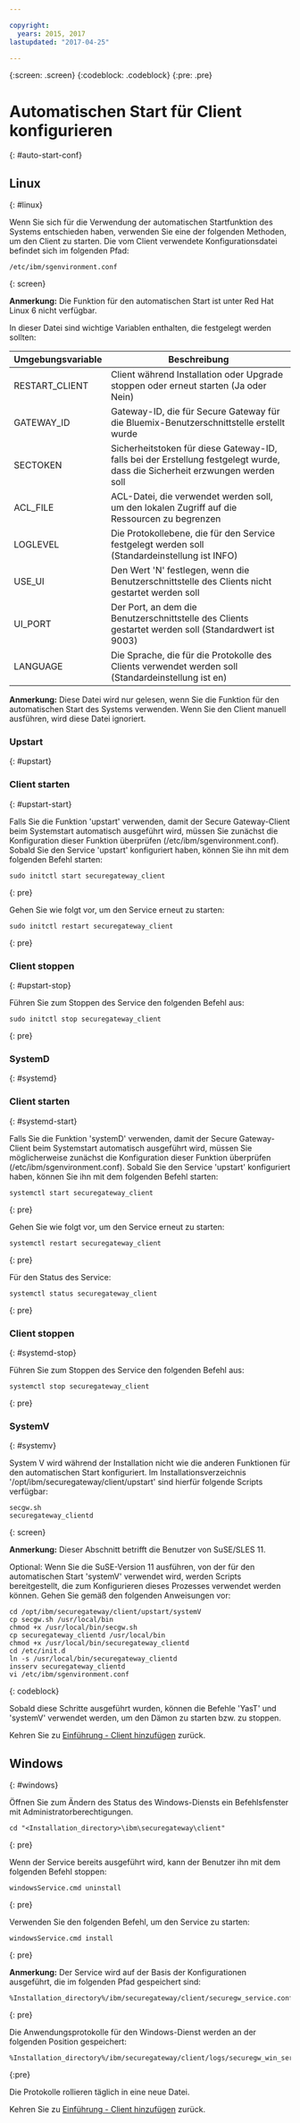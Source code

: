 ```yaml
---

copyright:
  years: 2015, 2017
lastupdated: "2017-04-25"

---
```

{:screen: .screen}
{:codeblock: .codeblock}
{:pre: .pre}

# Automatischen Start für Client konfigurieren
{: #auto-start-conf}

## Linux
{: #linux}

Wenn Sie sich für die Verwendung der automatischen Startfunktion des Systems entschieden haben, verwenden Sie eine der folgenden Methoden, um den Client zu starten. Die vom Client verwendete Konfigurationsdatei befindet sich im folgenden Pfad:

```
/etc/ibm/sgenvironment.conf
```
{: screen}

<b>Anmerkung:</b> Die Funktion für den automatischen Start ist unter Red Hat Linux 6 nicht verfügbar.

In dieser Datei sind wichtige Variablen enthalten, die festgelegt werden sollten:

| Umgebungsvariable | Beschreibung |
| ------------- | ----------- |
| RESTART_CLIENT | Client während Installation oder Upgrade stoppen oder erneut starten (Ja oder Nein) |
| GATEWAY_ID | Gateway-ID, die für Secure Gateway für die Bluemix-Benutzerschnittstelle erstellt wurde |
| SECTOKEN | Sicherheitstoken für diese Gateway-ID, falls bei der Erstellung festgelegt wurde, dass die Sicherheit erzwungen werden soll |
| ACL_FILE | ACL-Datei, die verwendet werden soll, um den lokalen Zugriff auf die Ressourcen zu begrenzen |
| LOGLEVEL | Die Protokollebene, die für den Service festgelegt werden soll (Standardeinstellung ist INFO) |
| USE_UI   | Den Wert 'N' festlegen, wenn die Benutzerschnittstelle des Clients nicht gestartet werden soll |
| UI_PORT  | Der Port, an dem die Benutzerschnittstelle des Clients gestartet werden soll (Standardwert ist 9003) |
| LANGUAGE | Die Sprache, die für die Protokolle des Clients verwendet werden soll (Standardeinstellung ist en) |

<b>Anmerkung:</b> Diese Datei wird nur gelesen, wenn Sie die Funktion für den automatischen Start des Systems verwenden. Wenn Sie den Client manuell ausführen, wird diese Datei ignoriert.

### Upstart
{: #upstart}

### Client starten
{: #upstart-start}

Falls Sie die Funktion 'upstart' verwenden, damit der Secure Gateway-Client beim Systemstart automatisch ausgeführt wird, müssen Sie zunächst die Konfiguration dieser Funktion überprüfen (/etc/ibm/sgenvironment.conf). Sobald Sie den Service 'upstart' konfiguriert haben, können Sie ihn mit dem folgenden Befehl starten:

```
sudo initctl start securegateway_client
```
{: pre}

Gehen Sie wie folgt vor, um den Service erneut zu starten:

```
sudo initctl restart securegateway_client
```
{: pre}

### Client stoppen
{: #upstart-stop}

Führen Sie zum Stoppen des Service den folgenden Befehl aus:

```
sudo initctl stop securegateway_client
```
{: pre}

### SystemD
{: #systemd}


### Client starten
{: #systemd-start}

Falls Sie die Funktion 'systemD' verwenden, damit der Secure Gateway-Client beim Systemstart automatisch ausgeführt wird, müssen Sie möglicherweise zunächst die Konfiguration dieser Funktion überprüfen (/etc/ibm/sgenvironment.conf). Sobald Sie den Service 'upstart' konfiguriert haben, können Sie ihn mit dem folgenden Befehl starten:

```
systemctl start securegateway_client
```
{: pre}

Gehen Sie wie folgt vor, um den Service erneut zu starten:

```
systemctl restart securegateway_client
```
{: pre}

Für den Status des Service:

```
systemctl status securegateway_client
```
{: pre}

### Client stoppen
{: #systemd-stop}

Führen Sie zum Stoppen des Service den folgenden Befehl aus:

```
systemctl stop securegateway_client
```
{: pre}

### SystemV
{: #systemv}

System V wird während der Installation nicht wie die anderen Funktionen für den automatischen Start konfiguriert. Im Installationsverzeichnis '/opt/ibm/securegateway/client/upstart' sind hierfür folgende Scripts verfügbar:

```
secgw.sh
securegateway_clientd
```
{: screen}

<b>Anmerkung:</b> Dieser Abschnitt betrifft die Benutzer von SuSE/SLES 11.

Optional: Wenn Sie die SuSE-Version 11 ausführen, von der für den automatischen Start 'systemV' verwendet wird, werden Scripts bereitgestellt, die zum Konfigurieren dieses Prozesses verwendet werden können. Gehen Sie gemäß den folgenden Anweisungen vor:

```
cd /opt/ibm/securegateway/client/upstart/systemV
cp secgw.sh /usr/local/bin
chmod +x /usr/local/bin/secgw.sh
cp securegateway_clientd /usr/local/bin
chmod +x /usr/local/bin/securegateway_clientd
cd /etc/init.d
ln -s /usr/local/bin/securegateway_clientd
insserv securegateway_clientd
vi /etc/ibm/sgenvironment.conf
```
{: codeblock}

Sobald diese Schritte ausgeführt wurden, können die Befehle 'YasT' und 'systemV' verwendet werden, um den Dämon zu starten bzw. zu stoppen.

Kehren Sie zu [Einführung - Client hinzufügen](/docs/services/SecureGateway/securegateway_client.html) zurück.

## Windows
{: #windows}

Öffnen Sie zum Ändern des Status des Windows-Diensts ein Befehlsfenster mit Administratorberechtigungen.

```
cd "<Installation_directory>\ibm\securegateway\client"
```
{: pre}

Wenn der Service bereits ausgeführt wird, kann der Benutzer ihn mit dem folgenden Befehl stoppen:

```
windowsService.cmd uninstall
```
{: pre}

Verwenden Sie den folgenden Befehl, um den Service zu starten:

```
windowsService.cmd install
```
{: pre}

<b>Anmerkung:</b> Der Service wird auf der Basis der Konfigurationen ausgeführt, die im folgenden Pfad gespeichert sind:

```
%Installation_directory%/ibm/securegateway/client/securegw_service.config
```
{: pre}

Die Anwendungsprotokolle für den Windows-Dienst werden an der folgenden Position gespeichert:

```
%Installation_directory%/ibm/securegateway/client/logs/securegw_win_service.log
```
{:pre}

 Die Protokolle rollieren täglich in eine neue Datei.

Kehren Sie zu [Einführung - Client hinzufügen](/docs/services/SecureGateway/securegateway_client.html) zurück.
